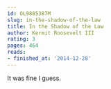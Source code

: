 ```yaml
---
id: OL9885387M
slug: in-the-shadow-of-the-law
title: In the Shadow of the Law
author: Kermit Roosevelt III
rating: 3
pages: 464
reads:
- finished_at: '2014-12-28'
---
```

It was fine I guess.
